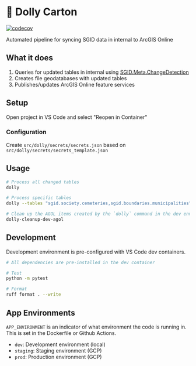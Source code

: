 # 🛒 Dolly Carton

[![codecov](https://codecov.io/gh/agrc/dolly-carton/branch/main/graph/badge.svg)](https://codecov.io/gh/agrc/dolly-carton)

Automated pipeline for syncing SGID data in internal to ArcGIS Online

## What it does

1. Queries for updated tables in internal using [SGID.Meta.ChangeDetection](https://github.com/agrc/cambiador)
2. Creates file geodatabases with updated tables
3. Publishes/updates ArcGIS Online feature services

## Setup

Open project in VS Code and select "Reopen in Container"

### Configuration

Create `src/dolly/secrets/secrets.json` based on `src/dolly/secrets/secrets_template.json`

## Usage

```bash
# Process all changed tables
dolly

# Process specific tables
dolly --tables "sgid.society.cemeteries,sgid.boundaries.municipalities"

# Clean up the AGOL items created by the `dolly` command in the dev environment (both local and the dev GCP project). This is useful for resetting your AGOL state between runs.
dolly-cleanup-dev-agol
```

## Development

Development environment is pre-configured with VS Code dev containers.

```bash
# All dependencies are pre-installed in the dev container

# Test
python -m pytest

# Format
ruff format . --write
```

## App Environments

`APP_ENVIRONMENT` is an indicator of what environment the code is running in. This is set in the Dockerfile or Github Actions.

- `dev`: Development environment (local)
- `staging`: Staging environment (GCP)
- `prod`: Production environment (GCP)
